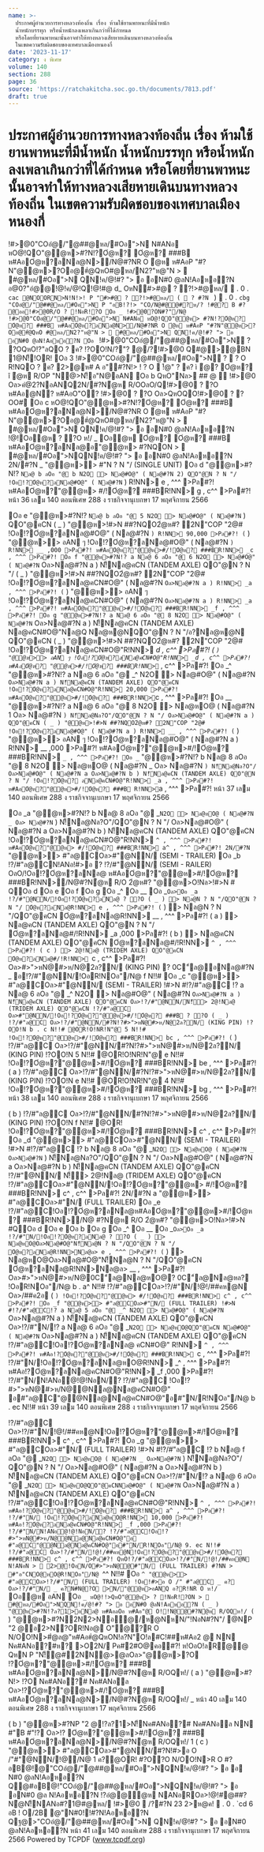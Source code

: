 ```yaml
---
name: >-
  ประกาศผู้อำนวยการทางหลวงท้องถิ่น เรื่อง ห้ามใช้ยานพาหนะที่มีน้ำหนัก
  น้ำหนักบรรทุก หรือน้ำหนักลงเพลาเกินกว่าที่ได้กำหนด
  หรือโดยที่ยานพาหนะนั้นอาจทำให้ทางหลวงเสียหายเดินบนทางหลวงท้องถิ่น
  ในเขตความรับผิดชอบของเทศบาลเมืองหนองกี่
date: '2023-11-17'
category: ง พิเศษ
volume: 140
section: 288
page: 36
source: 'https://ratchakitcha.soc.go.th/documents/7813.pdf'
draft: true
---
```


# ประกาศผู้อำนวยการทางหลวงท้องถิ่น เรื่อง ห้ามใช้ยานพาหนะที่มีน้ำหนัก น้ำหนักบรรทุก หรือน้ำหนักลงเพลาเกินกว่าที่ได้กำหนด หรือโดยที่ยานพาหนะนั้นอาจทำให้ทางหลวงเสียหายเดินบนทางหลวงท้องถิ่น ในเขตความรับผิดชอบของเทศบาลเมืองหนองกี่

!#>@0"COอํ@/"@##@หล/#Oอ">N N#ANอ หO@!QO"@@ห>#?N!?Oํ@ห? Oํ@ห? ###B ห#AอOํ@ห?ลNล@N>/N@#?NR O ํ@ห ห#AอP "#?N"@@ห>?Oอ@#ํ@QหO#@หล/N2?"ห@"N >  #@หล/#Oอ">N QN!ค/@!#? "> อ อN#0 @ลN!Aอหอ?N อ@0?"อํ@@!@!ค/@!Q!@!#@ d_ OหN#>#@ ? ?!>#@หล/  . 0 . `cac @NOORN>N!N!>! P "#>#@ ? ?!>#@หล/ (  ? #?N ` )  . 0 . `cbg "COอํ@/"@##@หล/#Oอ">N P "อB!?!> "CO/N@#@@#?ห/? !#@? B #? @ออ!#>@0R/O ? !NอR!?O Oอ _ !#>@0?ON#?"/N@ !#>@0"COอํ@/"@##@หล/#Oอ">N N#ANอ หO@!QO"@@ห> #?N!?Oํ@ห? Oํ@ห? ###B ห#AอOํ@ห?ลNล@N>/N@#?NR O ํ@ห ห#AอP "#?N"@@ห>?Oอ@#ํ@QหO #@หล/N2?"ห@"N >  #@หล/#Oอ">N QN!ค/@!#? "> อ อN#0 @ลN!Aอหอ?N Oอ ` !#>@0"COอํ@/"@##@หล/#Oอ">N ? ?OQหO!?"ลQO ? ค? !?OO!N/?"? @/?!#>@0 Q#@>@BN 1@N!็!OR! Oอ 3 !#>@0"COอํ@/"@##@หล/#Oอ">N ?  ? O R!NQO ? ค? 2>@ห# A อ"#?N!> ! ? O  !้@" ? ค? ì ํ@? Oํ@ห? î ํ@ห R/OP "N@>N!็อ"N@อAN Oอ b QหO"Nล> ## @  !#>@0 Oล>คํ@2?NอANQ2N/#?Nํ@ห R/OOลO/Q!#>@0 ? ?O ห#Aอ@N? ห#AอO"O? !#>@0 ? ?O Oล>QหOQO!#>@0 ? ?OO# Oอ c หO@!QO"@@ห>#?N!?Oํ@ห? Oํ@ห? ###B ห#AอOํ@ห?ลNล@N>/N@#?NR O ํ@ห ห#AอP "#?N"@@ห>?Oอ@#ํ@QหO#@หล/N2?"ห@"N >  #@หล/#Oอ">N QN!ค/@!#? "> อ อN#0 @ลN!Aอหอ?N !@!Oอํ@ห ? ?O ห!/ _ Oอํ@ห Oํ@ห? Oํ@ห? ###B ห#AอOํ@ห?ลNล@อ"@@ห> #?NQON >  #@หล/#Oอ">NQN!ค/@!#? "> อ อN#0 @ลN!Aอหอ?N 2N/#?N _ "@@ห>> #"N ? N "/ (SINGLE UNIT) Oอ d "@@ห>#?N!? ` Nล@ b ลOอ "@ b N2O > Nล@#O@" ( Nล@#?N 2) QO"@N ? N "/ !Oอ!?Oํ@ห?ลNล@#O@" ( Nล@#?N ` ) R!NN> e , ^^^ >Pล#?! ห#AอOํ@ห?"@@ห> #/!Oํ@ห? ###BR!NN> g , c^^ >Pล#?! หน้า 36 เลม 140 ตอนพิเศษ 288 ง ราชกิจจานุเบกษา 17 พฤศจิกายน 2566

Oอ e "@@ห>#?N!? ` Nล@ b ลOอ "@ 5 N2O > Nล@#O@" ( Nล@#?N ` ) QO"@คCN ( _ ) "@@ห>!#>N ##?NQO2ํ@ห#? 2N"COP "2@# !Oอ!?Oํ@ห?ลNล@#O@" ( Nล@#?N ` ) R!NN> 90,000 >Pล#?! ( ` ) "@@ห>> อAN ๆ !Oอ!?Oํ@ห?ลNล@#O@" ( Nล@#?N ` ) R!NN> __ ,000 >Pล#?! ห#AอOํ@ห?"@@ห>#/!Oํ@ห? ###BR!NN> _c , ^^^ >Pล#?! Oอ f "@@ห>#?N!? a Nล@ 6 ลOอ "@ 6 N2O > Nล@#O@" ( Nล@#?N ` Oล>Nล@#?N a ) N!็Nล@คCN (TANDEM AXLE) QO"@N ? N "/ ( _ ) "@@ห>!#>N ##?NQO2ํ@ห#? 2N"COP "2@# !Oอ!?Oํ@ห?ลNล@คCN#O@" ( Nล@#?N ` Oล>Nล@#?N a ) R!NN> _a , ^^^ >Pล#?! ( ` ) "@@ห>> อAN ๆ !Oอ!?Oํ@ห?ลNล@คCN#O@" ( Nล@#?N ` Oล>Nล@#?N a ) R!NN> _a , ^^^ >Pล#?! ห#AอOํ@ห?"@@ห>#/!Oํ@ห? ###BR!NN> _f , ^^^ >Pล#?! Oอ g "@@ห>#?N!? a Nล@ 6 ลOอ "@ 8 N2O > Nล@#O@" ( Nล@#?N ` Oล>Nล@#?N a ) N!็Nล@คCN (TANDEM AXLE) Nล@คCN#O@"Nล@Q Nล@ห@NQO"@N ? N "/อ?Nล@ห@N QO"@คCN ( _ ) "@@ห>!#>N ##?NQO2ํ@ห#? 2N"COP "2@# !Oอ!?Oํ@ห?ลNล@คCN#O@"R!NN> _d , c^^ >Pล#?! ( ` ) "@@ห>> อAN ๆ !Oอ!?Oํ@ห?ลNล@คCN#O@"R!NN> _d , c^^ >Pล#?! ห#AอOํ@ห? "@@ห>#/!Oํ@ห? ###BR!NN> `_ , c^^ >Pล#?! Oอ _^ "@@ห>#?N!? a Nล@ 6 ลOอ "@ _^ N2O > Nล@#O@" ( Nล@#?N ` Oล>Nล@#?N a ) N!็Nล@คCN (TANDEM AXLE) QO"@คCN !Oอ!?Oํ@ห?ลNล@คCN#O@"R!NN> 20,000 >Pล#?! ห#AอOํ@ห?"@@ห>#/!Oํ@ห? ###BR!NN> `c , ^^^ >Pล#?! Oอ __ "@@ห>#?N!? a Nล@ 6 ลOอ "@ 8 N2O > Nล@หO@ ( Nล@#?N 1 Oล> Nล@#?N ` ) N!็Nล@Nล?O"/QO"@N ? N "/ Oล>Nล@#O@" ( Nล@#?N a ) QO"@คCN ( _ ) "@@ห>!#>N ##?NQO2ํ@ห#? 2N"COP "2@# !Oอ!?Oํ@ห?ลNล@#O@" ( Nล@#?N a ) R!NN> __ , ^^^ >Pล#?! ( ` ) "@@ห>> อAN ๆ !Oอ!?Oํ@ห?ลNล@#O@" ( Nล@#?N a ) R!NN> __ ,000 >Pล#?! ห#AอOํ@ห?"@@ห>#/!Oํ@ห? ###BR!NN> `_ , ^^^ >Pล#?! Oอ _` "@@ห>#?N!? b Nล@ 8 ลOอ "@ 8 N2O > Nล@หO@ ( Nล@#?N _ Oล> Nล@#?N ` ) N!็Nล@Nล?O"/ Oล>Nล@#O@" ( Nล@#?N a Oล>Nล@#?N b ) N!็Nล@คCN (TANDEM AXLE) QO"@N ? N "/ !Oอ!?Oํ@ห? ลNล@คCN#O@"R!NN> _a , ^^^ >Pล#?! ห#AอOํ@ห?"@@ห>#/!Oํ@ห? ###B R!NN> `a , ^^^ >Pล#?! หน้า 37 เลม 140 ตอนพิเศษ 288 ง ราชกิจจานุเบกษา 17 พฤศจิกายน 2566

Oอ _a "@@ห>#?N!? b Nล@ 8 ลOอ "@ _` N2O > Nล@หO@ ( Nล@#?N _ Oล> Nล@#?N ` ) N!็Nล@Nล?O"/QO"@N ? N "/ Oล>Nล@#O@" ( Nล@#?N a Oล>Nล@#?N b ) N!็Nล@คCN (TANDEM AXLE) QO"@คCN !Oอ!?Oํ@ห?ลNล@คCN#O@"R!NN> `^ , ^^^ >Pล#?! ห#AอOํ@ห?"@@ห> #/!Oํ@ห? ###BR!NN> a^ , ^^^ >Pล#?! 2N/#?N ` "@@ห>> #"ล@COล>#"@NN/ (SEMI - TRAILER) Oอ _b !?/#"ล@CN!ANอ!#>อ ? !?/#"@NN/ (SEMI - RAILER) OลO/!Oอ!?Oํ@ห?ลNล@ ห#AอOํ@ห?"@@ห>#/!Oํ@ห? ###BR!NN>/N@#?Nํ@ห R/O 2ํ@ห#? "@@ห>O!Nล>!#>N # QOอ d Oอ e Oอ f Oอ g Oอ _^ Oอ __ Oอ _` Oล>Oอ _a !?/#"@NN/!Oอ!?Oํ@ห?ลNล@ ? ?O ( _ ) > Nล@N ? N "/QO"@N ? N "/ Oํ@ห?ลNล@R!NN> e , ^^^ >Pล#?! ( ` ) > Nล@N ? N "/QO"@คCN Oํ@ห?ลNล@R!NN> __ , ^^^ >Pล#?! ( a ) > Nล@คCN (TANDEM AXLE) QO"@N ? N "/ Oํ@ห?ลNล@#/!R!NN> _a ,000 >Pล#?! ( b ) > Nล@คCN (TANDEM AXLE) QO"@คCN Oํ@ห?ลNล@#/!R!NN> `^ , ^^^ >Pล#?! ( c ) > 2@!Nล@ (TRIDEM AXLE) QO"@คCN Oํ@ห?ลNล@#/!R!NN> `c , c^^ >Pล#?! Oล>#>">หN@#>ห/N@2ล?N/ (KING PIN) ? 0C"์ล@อNล@#?N _ อ!?/#"@NN/!OอR!NOอ"/N@ f N!!# Oอ _c "@@ห>> #"ล@COล>#"@NN/ (SEMI - TRAILER) !#>N #!?/#"ล@C !? a Nล@ 6 ลOอ "@ _^ N2O > Nล@#O@" ( Nล@#?N ` Oล>Nล@#?N a ) N!็Nล@คCN (TANDEM AXLE) QO"@คCN Oล>!?/#"@NN/N!็> 2@!Nล@ (TRIDEM AXLE) QO"@คCN !?/#"ล@C Oล>#"@NN/!Oอ!?Oํ@ห?"@@ห>#/!Oํ@ห? ###B ? ?O ( _ ) !?/#"ล@C Oล>!?/#"@NN/#?N!?#>">หN@#>ห/N@2ล?N/ (KING PIN) !?OO!N b . c N!!# @OR!O!NR!N"@ 5 N!!# !Oอ!?Oํ@ห?"@@ห>#/!Oํ@ห? ###BR!NN> bc , ^^^ >Pล#?! ( ` ) !?/#"ล@C Oล>!?/#"@NN/#?N!?#>">หN@#>ห/N@2ล?N/ (KING PIN) !?OO!N 5 N!!# @OR!O!NR!N"@ e N!!# !Oอ!?Oํ@ห?"@@ห>#/!Oํ@ห? ###BR!NN> be , ^^^ >Pล#?! ( a ) !?/#"ล@C Oล>!?/#"@NN/#?N!?#>">หN@#>ห/N@2ล?N/ (KING PIN) !?OO!N e N!!# @OR!O!NR!N"@ 4 N!!# !Oอ!?Oํ@ห?"@@ห>#/!Oํ@ห? ###BR!NN> bg , ^^^ >Pล#?! หน้า 38 เลม 140 ตอนพิเศษ 288 ง ราชกิจจานุเบกษา 17 พฤศจิกายน 2566

( b ) !?/#"ล@C Oล>!?/#"@NN/#?N!?#>">หN@#>ห/N@2ล?N/ (KING PIN) !?OO!N f N!!# @OR! !Oอ!?Oํ@ห?"@@ห>#/!Oํ@ห? ###BR!NN> c^ , c^^ >Pล#?! Oอ _d "@@ห>> #"ล@COล>#"@NN/ (SEMI - TRAILER) !#>N #!?/#"ล@C !? b Nล@ 8 ลOอ "@ _` N2O > Nล@หO@ ( Nล@#?N _ Oล>Nล@#?N ` ) N!็Nล@Nล?O"/QO"@N ? N "/ Oล>Nล@#O@" ( Nล@#?N a Oล>Nล@#?N b ) N!็Nล@คCN (TANDEM AXLE) QO"@คCN !?/#"@NN/ N!็> 2@!Nล@ (TRIDEM AXLE) QO"@คCN !?/#"ล@COล>#"@NN/!Oอ!?Oํ@ห?"@@ห> #/!Oํ@ห? ###BR!NN> c^ , c^^ >Pล#?! 2N/#?N a "@@ห>> #"ล@COล>#"N/ (FULL TRAILER) Oอ _e !?/#"ล@C!Oอ!?Oํ@ห?ลNล@ห#AอOํ@ห?"@@ห>#/!Oํ@ห? ###BR!NN>/N@ #?Nํ@ห R/O 2ํ@ห#? "@@ห>O!Nล>!#>N #QOอ d Oอ e Oอ b Oอ g Oอ _^ Oอ __ Oอ _` Oล>Oอ _a !?/#"N/!Oอ!?Oํ@ห?ลNล@ ? ?O ( _ ) > Nล@หO@Oล>Nล@#O@"N!็Nล@N ? N "/QO"@N ? N "/ Oํ@ห?ลNล@R!NN>Nล@ล> e , ^^^ >Pล#?! ( ` ) > Nล@หO@Oล>Nล@#O@"N!็Nล@N ? N "/QO"@คCN Oํ@ห?ลNล@R!NN>Nล@ล> __ , ^^^ >Pล#?! Oล>#>">หN@#>ห/N@0C"์ล@Nล@หO@? 0C"์ล@Nล@หล? !OอR!NOอ"/N@ b . a^ N!!# !?/#"ล@COล>!?/#"N/!@!/##คห@N Oล>/##ค2อ ( ` ) !Oอ!?Oํ@ห?"@@ห> #/!Oํ@ห? ###BR!NN> c^ , c^^ >Pล#?! Oอ _f "@@ห>> #"ล@COล>#"N/ (FULL TRAILER) !#>N #!?/#"ล@C!? a Nล@ 5 ลOอ "@ _^ N2O > Nล@#O@" ( Nล@#?N ` Oล>Nล@#?N a ) N!็Nล@คCN (TANDEM AXLE) QO"@คCN Oล>!?/#"N/!? a Nล@ 6 ลOอ "@ _` N2O > Nล@หO@QO"@คCN Nล@#O@" ( Nล@#?N ` Oล>Nล@#?N a ) N!็Nล@คCN (TANDEM AXLE) QO"@คCN !?/#"ล@C!Oอ!?Oํ@ห?ลNล@ คCN#O@" R!NN> `^ , ^^^ >Pล#?! ห#Aอ!?Oํ@ห?"@@ห>#/!Oํ@ห? ###BR!NN> `c , ^^^ >Pล#?! !?/#"N/!Oอ!?Oํ@ห?ลNล@หO@R!NN> _^ , ^^^ >Pล#?! ห#Aอ!?Oํ@ห?ลNล@คCN#O@"R!NN> _f ,000 >Pล#?! !?/#"N/N!ANอํ@!@!NอN/? !?/#"ล@C !Oอ!?#>">หN@#>ห/N@@Nล@Nล@คCN#O@" อ#"ล@C"@@Nล@Nล@คCN#O@"อ#"N/R!NOอ"/N@ b . ec N!!# หน้า 39 เลม 140 ตอนพิเศษ 288 ง ราชกิจจานุเบกษา 17 พฤศจิกายน 2566

!?/#"ล@C Oล>!?/#"N/!@!/##คห@N!Oอ!?Oํ@ห?"@@ห>#/!Oํ@ห? ###BR!NN> c^ , c^^ >Pล#?! Oอ _g "@@ห>> #"ล@COล>#"N/ (FULL TRAILER) !#>N #!?/#"ล@C !? b Nล@ f ลOอ "@ _` N2O > Nล@หO@ ( Nล@#?N _ Oล>Nล@#?N ` ) N!็Nล@Nล?O"/ QO"@N ? N "/ Oล>Nล@#O@" ( Nล@#?N a Oล>Nล@#?N b ) N!็Nล@คCN (TANDEM AXLE) QO"@คCN Oล>!?/#"N/!? a Nล@ 6 ลOอ "@ _` N2O > Nล@หO@QO"@คCNNล@#O@" ( Nล@#?N ` Oล>Nล@#?N a ) N!็Nล@คCN (TANDEM AXLE) QO"@คCN !?/#"ล@C!Oอ!?Oํ@ห?ลNล@คCN#O@"R!NN> `^ , ^^^ >Pล#?! ห#Aอ!?Oํ@ห?"@@ห>#/!Oํ@ห? ###BR!NN> a^ , ^^^ >Pล#?! !?/#"N/ !Oอ!?Oํ@ห?ลNล@หO@R!NN> 10,000 >Pล#?! ห#Aอ!?Oํ@ห?ลNล@คCN#O@"R!NN> _f ,000 >Pล#?! !?/#"N/N!ANอํ@!@!NอN/? !?/#"ล@C!Oอ!?#>">หN@#>ห/N@@Nล@Nล@คCN#O@"อ #"ล@C"@@Nล@Nล@คCN#O@"อ#"N/R!NOอ"/N@ 9. ec N!!# !?/#"ล@C Oล>!?/#"N/!@!/##คห@N!Oอ!?Oํ@ห?"@@ห>#/!Oํ@ห? ###BR!NN> c^ , c^^ >Pล#?! QหO!?/#"ล@COล>!?/#"N/!@!/##คห@N N!ANอN >  2>@!OอN/O#>">หN@@#"N/ (FULL TRAILER) #?NN > #"อ"CNO@หO@R!NOอ"/N@ `^^ N!!# Oอ `^ "@@ห>> #"ล@COล>!?/#"N/ (FULL TRAILER) !Oอ!#>อ O /" #"ล@C _ ค? Oล>!?/#"N/ _ ค?N#N@?O >N/"@@ห>อANQ อ?R!NR O ห!/ ` Oอํ@ห อAN Oอ `_ หO@!!>QหO"@@ห> ? !NอR!?ON >  #@หล/#Oอ">NQN!ค/@!#? "> อ อN#0 @ลN!Aอหอ?N ( _ ) "@@ห>#?N!?ล?1>อNล@ ห#AอลOอ ห#Aอ"@ O!!N@@#?Nํ@ห R/OQห!/ ( ` ) "@@ห>#?N2N2>Nอํ@/ห@NหN/"!NอN#?N"/ @NP "2 @อ2>N?OR!Nอ@ O"@?R O N/OO!N>#ํ@ล@"ห#Aอ#ํ@QหON!ล?N"O!ล#C!##ห#Aอ2 @ NN Nค#ANอ?#ห? >O2N/ Pค#2#O@คอ#?! ห!OอO!ลR้@@ QหN P "N!็@#2NN@>@ลOล>"@@ห>?O !?Oํ@ห?"@@ห>#/!Oํ@ห? ###B ห#AอOํ@ห?ลNล@N>/N@#?Nํ@ห R/OQห!/ ( a ) "@@ห>#?N!> !?O Nค#ANอ?# Nค#ANอล Oล>!?Oํ@ห?"@@ห>#/!Oํ@ห? ###B ห#AอOํ@ห?ลNล@N>/N@#?Nํ@ห R/OQห!/ _ หน้า 40 เลม 140 ตอนพิเศษ 288 ง ราชกิจจานุเบกษา 17 พฤศจิกายน 2566

( b ) "@@ห>#?NP "2 @!?ล?1>N!็Nค#ANอ?# Nค#ANอล NN #"B #"!? Oล>!? Oํ@ห?"@@ห>#/!Oํ@ห? ###B ห#AอOํ@ห?ลNล@N>/N@#?Nํ@ห R/OQห!/ 1 ( c ) "@@ห>> #"ล@COล>#"@NN/#?N!#>อ O /"#"@NN/!@/N@ 1 ค?@OR! #?O?O N/OO!N>R O #? อB@!@"COอํ@/"@##@หล/#Oอ">NQN!ค/@!#? "> อ อ N#0 @ลN!Aอหอ?N Q@#อB@!"COอํ@/"@##@หล/#Oอ">NQN!ค/@!#? "> อ อN#0 @ล N!Aอหอ?N !?อํ@@ํ@ห NANอROล>!@!#@##?Nํ@N!็NANอ#?1@#@หล/ !#>@0  /?#?N 23 2>ห@ค!  . 0 . `cd 6 อB ! O/2B @"N#0!!#?N!Aอหอ?N Qฐ@>"COอํ@/"@##@หล/#Oอ">N QN!ค/@!#? "> อ อN#0 @ลN!Aอหอ?N หน้า 41 เลม 140 ตอนพิเศษ 288 ง ราชกิจจานุเบกษา 17 พฤศจิกายน 2566 Powered by TCPDF (www.tcpdf.org)
